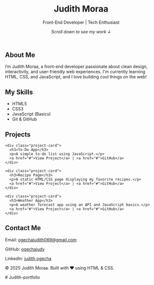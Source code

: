 <!DOCTYPE html>
<html lang="en">
<head>
  <meta charset="UTF-8" />
  <meta name="viewport" content="width=device-width, initial-scale=1.0"/>
  <title>Judith Moraa | Portfolio</title>
  <link rel="stylesheet" href="style.css" />
</head>
<body>
  <header>
    <h1>Judith Moraa</h1>
    <p>Front-End Developer | Tech Enthusiast</p>
    <p><em>Scroll down to see my work ↓</em></p>
  </header>

  <section id="about">
    <h2>About Me</h2>
    <p>I’m Judith Moraa, a front-end developer passionate about clean design, interactivity, and user-friendly web experiences. I'm currently learning HTML, CSS, and JavaScript, and I love building cool things on the web!</p>
  </section>

  <section id="skills">
    <h2>My Skills</h2>
    <ul>
      <li>HTML5</li>
      <li>CSS3</li>
      <li>JavaScript (Basics)</li>
      <li>Git & GitHub</li>
    </ul>
  </section>

  <section id="projects">
    <h2>Projects</h2>

    <div class="project-card">
      <h3>To-Do App</h3>
      <p>A simple to-do list using JavaScript.</p>
      <a href="#">View Project</a> | <a href="#">GitHub</a>
    </div>

    <div class="project-card">
      <h3>Recipe Page</h3>
      <p>A static HTML/CSS page displaying my favorite recipes.</p>
      <a href="#">View Project</a> | <a href="#">GitHub</a>
    </div>

    <div class="project-card">
      <h3>Weather App</h3>
      <p>A weather forecast app using an API and JavaScript basics.</p>
      <a href="#">View Project</a> | <a href="#">GitHub</a>
    </div>
  </section>

  <section id="contact">
    <h2>Contact Me</h2>
    <p>Email: <a href="mailto:ogechajudith069@gmail.com">ogechajudith069@gmail.com</a></p>
    <p>GitHub: <a href="https://github.com/ogechajudy" target="_blank">ogechajudy</a></p>
    <p>LinkedIn: <a href="https://judith ogecha/in/YOUR_LINK" target="_blank">judith ogecha</a></p>
  </section>

  <footer>
    <p>© 2025 Judith Moraa. Built with ❤️ using HTML & CSS.</p>
  </footer>
</body>
</html>
# Judith-portfolio
